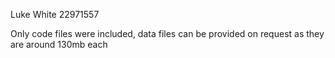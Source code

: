 Luke White
22971557

Only code files were included, data files can be provided on request as they are around 130mb each
